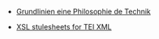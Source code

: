 * [Grundlinien eine Philosophie de Technik](https://books.google.co.ve/books?id=xYqjDAAAQBAJ&lpg=PA16&ots=lmuAuWrXUx&dq=es%20ein%20Anderes%2C%20was%20Dichter%20und%20Denker%20in%20prophetischer%20Vorschau%20verk%C3%BCnden%2C%20ein%20Anderes%2C%20was%20vom%20Arzt%20und%20Naturforscher%20als%20Ergebniss%20einer&pg=PP1#v=onepage&q=es%20ein%20Anderes,%20was%20Dichter%20und%20Denker%20in%20prophetischer%20Vorschau%20verk%C3%BCnden,%20ein%20Anderes,%20was%20vom%20Arzt%20und%20Naturforscher%20als%20Ergebniss%20einer&f=false)

* [XSL stulesheets for TEI XML](http://www.tei-c.org/release/doc/tei-xsl/)
